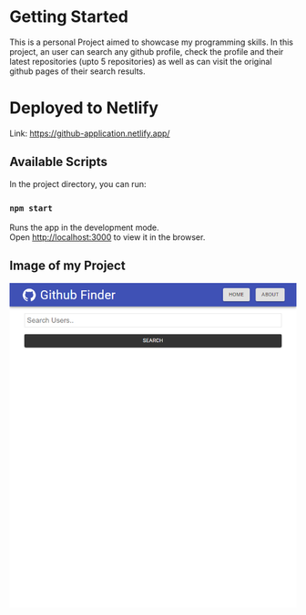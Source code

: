 # Getting Started

This is a personal Project aimed to showcase my programming skills. In this project, an user can search any github profile, check the profile and their latest repositories (upto 5 repositories) as well as can visit the original github pages of their search results.

# Deployed to Netlify

Link: https://github-application.netlify.app/

## Available Scripts

In the project directory, you can run:

### `npm start`

Runs the app in the development mode.\
Open [http://localhost:3000](http://localhost:3000) to view it in the browser.

## Image of my Project
<img src="./src/github_finder.png" alt="Github Finder Project"/>
